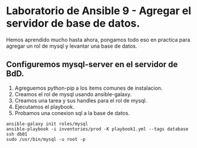 # Laboratorio de Ansible 9 - Agregar el servidor de base de datos.

Hemos aprendido mucho hasta ahora, pongamos todo eso en practica para agregar un rol de mysql y levantar una base de datos.

## Configuremos mysql-server en el servidor de BdD.

1. Agreguemos python-pip a los items comunes de instalacion.
2. Creamos el rol de mysql usando ansible-galaxy.
3. Creamos una tarea y sus handles para el rol de mysql.
4. Ejecutamos el playbook.
5. Probamos una conexion sql a la base de datos.

```shell
ansible-galaxy init roles/mysql
ansible-playbook -i inventories/prod -K playbook1.yml --tags database
ssh db01
sudo /usr/bin/mysql -u root -p
```
